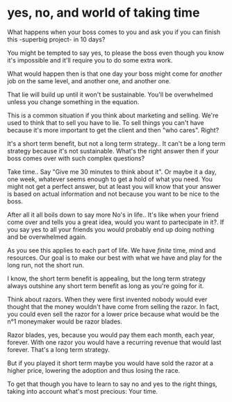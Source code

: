 
# yes, no, and world of taking time

What happens when your boss comes to you and ask you if you can finish this -superbig project- in 10 days?

You might be tempted to say yes, to please the boss even though you know it's impossible and it'll require you to do some extra work.

What would happen then is that one day your boss might come for _another_ job on the same level, and another one, and another one.

That lie will build up until it won't be sustainable. You'll be overwhelmed unless you change something in the equation.

This is a common situation if you think about marketing and selling. We're used to think that to sell you have to lie. To sell things you can't have because it's more important to get the client and then "who cares". Right?

It's a short term benefit, but not a long term strategy..
It can't be a long term strategy because it's not sustainable. What's the right answer then if your boss comes over with such complex questions?

Take time..
Say "Give me 30 minutes to think about it".
Or maybe it a day, one week, whatever seems enough to get a hold of what you need.
You might not get a perfect answer, but at least you will know that your answer is based on actual information and not because you want to be nice to the boss.

After all it all boils down to say more No's in life..
It's like when your friend come over and tells you a great idea, would you want to partecipate in it?.
If you say yes to all your friends you would probably end up doing nothing and be overwhelmed again.

As you see this applies to each part of life.
We have _finite_ time, mind and resources.
Our goal is to make our best with what we have and play for the long run, not the short run.

I know, the short term benefit is appealing, but the long term strategy always outshine any short term benefit as long as you're going for it.

Think about razors. When they were first invented nobody would ever thought that the money wouldn't have come from selling the razor. In fact, you could even sell the razor for a lower price because what would be the n°1 moneymaker would be razor blades.

Razor blades, yes, because you would pay them each month, each year, forever.
With one razor you would have a recurring revenue that would last forever. That's a long term strategy.

But if you played it short term maybe you would have sold the razor at a higher price, lowering the adoption and thus losing the race.

To get that though you have to learn to say no and yes to the right things, taking into account what's most precious: Your time.
